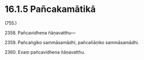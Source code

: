 # 16.1.5 Pañcakamātikā

(755.)

2358\. Pañcavidhena ñāṇavatthu—

2359\. Pañcaṅgiko sammāsamādhi, pañcañāṇiko sammāsamādhi.

2360\. Evaṃ pañcavidhena ñāṇavatthu.
